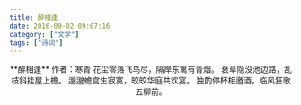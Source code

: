 ```yaml
---
title: 醉相逢
date: 2016-09-02 09:07:16
category: ["文学"]
tags: ["诗词"]
---
```


<center>
**醉相逢**
作者：寒青
<!--more-->
花尘零落飞鸟尽，隔岸东篱有青烟。
衰草隐没池边路，乱枝斜挂屋上檐。
邈邈蟾宫生寂寞，皎皎华庭共欢宴。
独酌停杯相邀酒，临风狂歌五柳前。
</center>